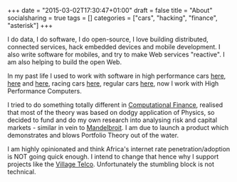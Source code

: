 +++
date = "2015-03-02T17:30:47+01:00"
draft = false
title = "About"
socialsharing = true
tags = []
categories = ["cars", "hacking", "finance", "asterisk"]
+++


I do data, I do software, I do open-source, I love building
distributed, connected services, hack embedded devices and mobile
development.
I also write software for mobiles, and try to make Web services
"reactive". I am also helping to build the open Web.

In my past life I used to work with software in high performance cars
[here](http://www.astonmartin.com/),
[here](http://www.jaguar.com/gb/en/) and [here](http://www.bmw.com/),
racing cars [here](http://www.mclaren.com/home/), regular cars
[here](http://www.ford.co.uk/), now I work with High Performance
Computers.


I tried to do something totally different in
[Computational Finance](http://en.wikipedia.org/wiki/Computational_finance),
realised that most of the theory was based on dodgy application of
Physics, so decided to fund and do my own research into analysing risk
and capital markets - similar in vein to
[Mandelbroit](http://www.amazon.com/The-behavior-Markets-Benoit-Mandelbrot/dp/0465043550).
I am due to launch a product which demonstrates and blows Portfolio
Theory out of the water.

I am highly opinionated and think Africa's internet rate
penetration/adoption is NOT going quick enough. I intend to change
that hence why I support projects like the
[Village Telco](http://villagetelco.org). Unfortunately the stumbling
block is not technical.
